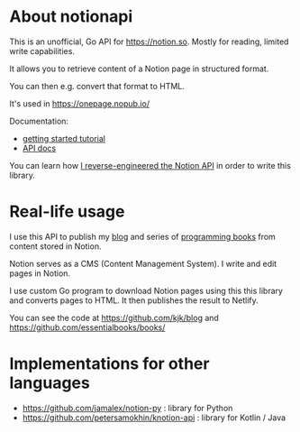 # About notionapi

This is an unofficial, Go API for https://notion.so. Mostly for reading, limited write capabilities.

It allows you to retrieve content of a Notion page in structured format.

You can then e.g. convert that format to HTML.

It's used in https://onepage.nopub.io/

Documentation:

- [getting started tutorial](https://onepage.nopub.io/p/Using-Notion-API-Go-client-2567fcfa8f7a4ed4bdf6f6ec9298d34a)
- [API docs](https://godoc.org/github.com/kjk/notionapi)

You can learn how [I reverse-engineered the Notion API](https://blog.kowalczyk.info/article/88aee8f43620471aa9dbcad28368174c/how-i-reverse-engineered-notion-api.html) in order to write this library.

# Real-life usage

I use this API to publish my [blog](https://blog.kowalczyk.info/) and series of [programming books](https://www.programming-books.io/) from content stored in Notion.

Notion serves as a CMS (Content Management System). I write and edit pages in Notion.

I use custom Go program to download Notion pages using this this library and converts pages to HTML. It then publishes the result to Netlify.

You can see the code at https://github.com/kjk/blog and https://github.com/essentialbooks/books/

# Implementations for other languages

- https://github.com/jamalex/notion-py : library for Python
- https://github.com/petersamokhin/knotion-api : library for Kotlin / Java
